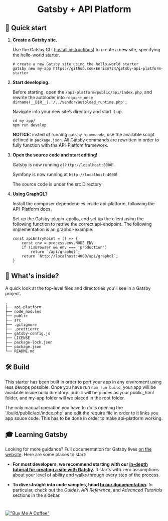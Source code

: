 <h1 align="center">
  Gatsby + API Platform
</h1>


## 🚀 Quick start

1.  **Create a Gatsby site.**

    Use the Gatsby CLI ([install instructions](https://www.gatsbyjs.com/docs/tutorial/part-0/#gatsby-cli)) to create a new site, specifying the hello-world starter.

    ```shell
    # create a new Gatsby site using the hello-world starter
    gatsby new my-app https://github.com/Enrico724/gatsby-api-platform-starter
    ```

1.  **Start developing.**

    Before starting, open the `/api-platform/public/api/index.php`, and rewrite the autoloder into `require_once dirname(__DIR__).'/../vendor/autoload_runtime.php';`

    Navigate into your new site’s directory and start it up.

    ```shell
    cd my-app/
    npm run develop
    ```

    **NOTICE:** insted of running `gatsby <command>`, use the available script defined in `package.json`. All Gatsby commands are rewritten in order to fully function with tha API-Platfom framework.

1.  **Open the source code and start editing!**

    Gatsby is now running at `http://localhost:8000`!
    
    Symfony is now running at `http://localhost:4000`!

    The source code is under the src Directory

1. **Using GraphQL?**

    Install the composer dependencies inside api-platform, following the API-Plstform docs.

    Set up the Gatsby-plugin-apollo, and set up the client using the following function to retrive the correct api-endpoint. The following implementation is an graphql-example:

    ```
    const apiEntryPoint = () => {
        const env = process.env.NODE_ENV
        if (isBrowser && env === 'production')
            return `/api/graphql`;
        return `http://localhost:4000/api/graphql`;
    }
    ```

## 🧐 What's inside?

A quick look at the top-level files and directories you'll see in a Gatsby project.

    .
    ├── api-platform
    ├── node_modules
    ├── public
    ├── src
    ├── .gitignore
    ├── .prettierrc
    ├── gatsby-config.js
    ├── LICENSE
    ├── package-lock.json
    ├── package.json
    └── README.md

## 🛠 Build

This starter has been built in order to port your app in any enviroment using less devops possible. Once you have run `npm run build`, your app will be available inside build directory. public will be places as your public_html folder, and my-app folder will we placed in the root folder.

The only manual operation you have to do is opening the '/build/public/api/index.php' and edit the require file in order to it links you app souce code. This has to be done in order to make api-platform working.

## 🎓 Learning Gatsby

Looking for more guidance? Full documentation for Gatsby lives [on the website](https://www.gatsbyjs.com/). Here are some places to start:

- **For most developers, we recommend starting with our [in-depth tutorial for creating a site with Gatsby](https://www.gatsbyjs.com/tutorial/).** It starts with zero assumptions about your level of ability and walks through every step of the process.

- **To dive straight into code samples, head [to our documentation](https://www.gatsbyjs.com/docs/).** In particular, check out the _Guides_, _API Reference_, and _Advanced Tutorials_ sections in the sidebar.

#

[!["Buy Me A Coffee"](https://www.buymeacoffee.com/assets/img/custom_images/orange_img.png)](https://www.buymeacoffee.com/Enrico724)